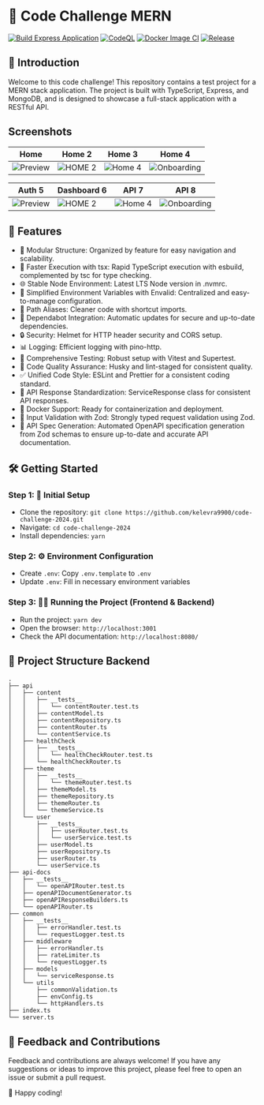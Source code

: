 # 🚀 Code Challenge MERN

[![Build Express Application](https://github.com/edwinhern/express-typescript-2024/actions/workflows/build.yml/badge.svg?branch=master)](https://github.com/edwinhern/express-typescript-2024/actions/workflows/build.yml)
[![CodeQL](https://github.com/edwinhern/express-typescript-2024/actions/workflows/codeql.yml/badge.svg?branch=master)](https://github.com/edwinhern/express-typescript-2024/actions/workflows/codeql.yml)
[![Docker Image CI](https://github.com/edwinhern/express-typescript-2024/actions/workflows/docker-image.yml/badge.svg?branch=master)](https://github.com/edwinhern/express-typescript-2024/actions/workflows/docker-image.yml)
[![Release](https://github.com/edwinhern/express-typescript-2024/actions/workflows/release.yml/badge.svg?branch=master)](https://github.com/edwinhern/express-typescript-2024/actions/workflows/release.yml)

## 🌟 Introduction

Welcome to this code challenge! This repository contains a test project for a MERN stack application. The project is built with TypeScript, Express, and MongoDB, and is designed to showcase a full-stack application with a RESTful API.

## Screenshots

| Home | Home 2 | Home 3 | Home 4 |
|-----------|----------------|----------------|----------------|
| ![Preview](https://firebasestorage.googleapis.com/v0/b/portafolio-rt.appspot.com/o/previews%2Fimage-1.png?alt=media&token=22652e74-0586-47bd-acce-c871717546c7) | ![HOME 2](https://firebasestorage.googleapis.com/v0/b/portafolio-rt.appspot.com/o/previews%2Fimage-2.png?alt=media&token=92d9c3d3-9d10-4421-a783-409f55b0169e)| ![Home 4](https://firebasestorage.googleapis.com/v0/b/portafolio-rt.appspot.com/o/previews%2Fimage-3.png?alt=media&token=8acf505b-ef05-4c6d-bd3e-9c880f3b6cee)| ![Onboarding](https://firebasestorage.googleapis.com/v0/b/portafolio-rt.appspot.com/o/previews%2Fimage-4.png?alt=media&token=e5fcb2a0-7646-420b-a2ab-54f3591ff59b) |


| Auth 5 | Dashboard 6 | API 7 | API 8 |
|-----------|----------------|----------------|----------------|
| ![Preview](https://firebasestorage.googleapis.com/v0/b/portafolio-rt.appspot.com/o/previews%2Fimage-5.png?alt=media&token=98337b02-5598-402c-a2ad-458d0b5be866) | ![HOME 2](https://firebasestorage.googleapis.com/v0/b/portafolio-rt.appspot.com/o/previews%2Fimage-6.png?alt=media&token=79397684-7ec9-483a-8a14-92760e994d76)| ![Home 4](https://firebasestorage.googleapis.com/v0/b/portafolio-rt.appspot.com/o/previews%2Fimage-7.png?alt=media&token=548a2b45-8366-411e-b0d2-4ec68b275e5d)| ![Onboarding](https://firebasestorage.googleapis.com/v0/b/portafolio-rt.appspot.com/o/previews%2Fimage-8.png?alt=media&token=89dfeeb7-2e3f-4f11-ac56-da57036945bf) |


## 🚀 Features

- 📁 Modular Structure: Organized by feature for easy navigation and scalability.
- 💨 Faster Execution with tsx: Rapid TypeScript execution with esbuild, complemented by tsc for type checking.
- 🌐 Stable Node Environment: Latest LTS Node version in .nvmrc.
- 🔧 Simplified Environment Variables with Envalid: Centralized and easy-to-manage configuration.
- 🔗 Path Aliases: Cleaner code with shortcut imports.
- 🔄 Dependabot Integration: Automatic updates for secure and up-to-date dependencies.
- 🔒 Security: Helmet for HTTP header security and CORS setup.
- 📊 Logging: Efficient logging with pino-http.
- 🧪 Comprehensive Testing: Robust setup with Vitest and Supertest.
- 🔑 Code Quality Assurance: Husky and lint-staged for consistent quality.
- ✅ Unified Code Style: ESLint and Prettier for a consistent coding standard.
- 📃 API Response Standardization: ServiceResponse class for consistent API responses.
- 🐳 Docker Support: Ready for containerization and deployment.
- 📝 Input Validation with Zod: Strongly typed request validation using Zod.
- 🧩 API Spec Generation: Automated OpenAPI specification generation from Zod schemas to ensure up-to-date and accurate API documentation.

## 🛠️ Getting Started

### Step 1: 🚀 Initial Setup

- Clone the repository: `git clone https://github.com/kelevra9900/code-challenge-2024.git`
- Navigate: `cd code-challenge-2024`
- Install dependencies: `yarn`

### Step 2: ⚙️ Environment Configuration

- Create `.env`: Copy `.env.template` to `.env`
- Update `.env`: Fill in necessary environment variables

### Step 3: 🏃‍♂️ Running the Project (Frontend & Backend)

- Run the project: `yarn dev`
- Open the browser: `http://localhost:3001`
- Check the API documentation: `http://localhost:8080/`

## 📁 Project Structure Backend

```
.
├── api
│   ├── content
│   │   ├── __tests__
│   │   │   └── contentRouter.test.ts
│   │   ├── contentModel.ts
│   │   ├── contentRepository.ts
│   │   ├── contentRouter.ts
│   │   └── contentService.ts
│   ├── healthCheck
│   │   ├── __tests__
│   │   │   └── healthCheckRouter.test.ts
│   │   └── healthCheckRouter.ts
│   ├── theme
│   │   ├── __tests__
│   │   │   └── themeRouter.test.ts
│   │   ├── themeModel.ts
│   │   ├── themeRepository.ts
│   │   ├── themeRouter.ts
│   │   └── themeService.ts
│   └── user
│       ├── __tests__
│       │   ├── userRouter.test.ts
│       │   └── userService.test.ts
│       ├── userModel.ts
│       ├── userRepository.ts
│       ├── userRouter.ts
│       └── userService.ts
├── api-docs
│   ├── __tests__
│   │   └── openAPIRouter.test.ts
│   ├── openAPIDocumentGenerator.ts
│   ├── openAPIResponseBuilders.ts
│   └── openAPIRouter.ts
├── common
│   ├── __tests__
│   │   ├── errorHandler.test.ts
│   │   └── requestLogger.test.ts
│   ├── middleware
│   │   ├── errorHandler.ts
│   │   ├── rateLimiter.ts
│   │   └── requestLogger.ts
│   ├── models
│   │   └── serviceResponse.ts
│   └── utils
│       ├── commonValidation.ts
│       ├── envConfig.ts
│       └── httpHandlers.ts
├── index.ts
└── server.ts

```

## 🤝 Feedback and Contributions

Feedback and contributions are always welcome! If you have any suggestions or ideas to improve this project, please feel free to open an issue or submit a pull request.

🎉 Happy coding!
